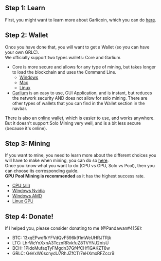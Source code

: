 ## Step 1: Learn

First, you might want to learn more about Garlicoin, which you can do [here](./what-is-garlicoin.html).

## Step 2: Wallet

Once you have done that, you will want to get a Wallet (so you can have your own GRLC).  
We officially support two types wallets: Core and Garlium.

- Core is more secure and allows for any type of mining, but takes longer to load the blockchain and uses the Command Line.
  - [Windows](./wallet-win.html)
  - [Mac](./wallet-mac.html)
  - [Linux](./wallet-nix.html)
- [Garlium](https://github.com/garlicoin-project/garlium/releases/tag/v2.0.0) is an easy to use, GUI Application, and is instant, but reduces the network security AND does not allow for solo mining.
  There are other types of wallets that you can find in the Wallet section in the navbar.

There is also an [online wallet](https://breadbox.xyz), which is easier to use, and works anywhere. But it doesn't support Solo Mining very well, and is a bit less secure (because it's online).

## Step 3: Mining

If you want to mine, you need to learn more about the different choices you will have to make when mining, you can do so [here](./how-to-mine.html).  
Once you know what you want to do (CPU vs GPU, Solo vs Pool), then you can choose its corresponding guide.  
**GPU Pool Mining is recommended** as it has the highest success rate.

- [CPU (all)](./mining-cpu.html)
- [Windows Nvidia](./mining-win-nvidia.html)
- [Windows AMD](./mining-win-amd.html)
- [Linux GPU](./mining-nix-gpu.html)

## Step 4: Donate!

If I helped you, please consider donating to me (@Pandawan#4158):

- BTC: 13xqEPwdfkYFVdQvF596k91mWeUHRJTRjk
- LTC: LhrWcYnXxnA3TcznRRvkfuZ8TVYNJ2nisU
- BCH: 1PidoMufaqTyFMgdn37Gf4fCHf1GAKZT8w
- GRLC: GeVxW6scnydU7RhJZfCTr7eHXmxRFZccrB
